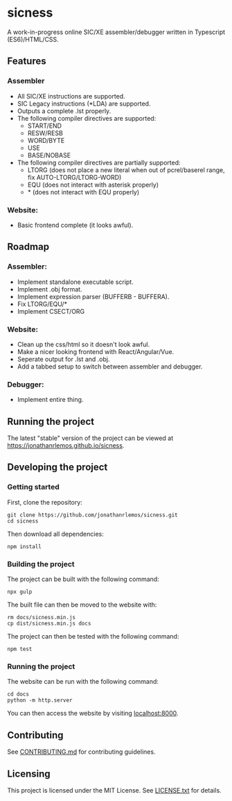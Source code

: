 # sicness
A work-in-progress online SIC/XE assembler/debugger written in Typescript (ES6)/HTML/CSS.

## Features
### Assembler
* All SIC/XE instructions are supported.
* SIC Legacy instructions (*LDA) are supported.
* Outputs a complete .lst properly.
* The following compiler directives are supported:
    * START/END
    * RESW/RESB
	* WORD/BYTE
	* USE
	* BASE/NOBASE
* The following compiler directives are partially supported:
    * LTORG (does not place a new literal when out of pcrel/baserel range, fix AUTO-LTORG/LTORG-WORD)
	* EQU (does not interact with asterisk properly)
	* \* (does not interact with EQU properly)

### Website:
* Basic frontend complete (it looks awful).

## Roadmap
### Assembler:
* Implement standalone executable script.
* Implement .obj format.
* Implement expression parser (BUFFERB - BUFFERA).
* Fix LTORG/EQU/\*
* Implement CSECT/ORG

### Website:
* Clean up the css/html so it doesn't look awful.
* Make a nicer looking frontend with React/Angular/Vue.
* Seperate output for .lst and .obj.
* Add a tabbed setup to switch between assembler and debugger.

### Debugger:
* Implement entire thing.

## Running the project
The latest "stable" version of the project can be viewed at <https://jonathanrlemos.github.io/sicness>.

## Developing the project

### Getting started
First, clone the repository:
```shell
git clone https://github.com/jonathanrlemos/sicness.git
cd sicness
```

Then download all dependencies:
```shell
npm install
```

### Building the project
The project can be built with the following command:
```shell
npx gulp
```

The built file can then be moved to the website with:
```shell
rm docs/sicness.min.js
cp dist/sicness.min.js docs
```

The project can then be tested with the following command:
```shell
npm test
```

### Running the project
The website can be run with the following command:
```shell
cd docs
python -m http.server
```

You can then access the website by visiting <localhost:8000>.

## Contributing
See [CONTRIBUTING.md](CONTRIBUTING.md) for contributing guidelines.

## Licensing
This project is licensed under the MIT License. See [LICENSE.txt](LICENSE.txt) for details.
